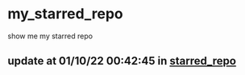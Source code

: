 # my_starred_repo
show me my starred repo

update at 01/10/22 00:42:45 in [starred_repo](./index.html)
---

